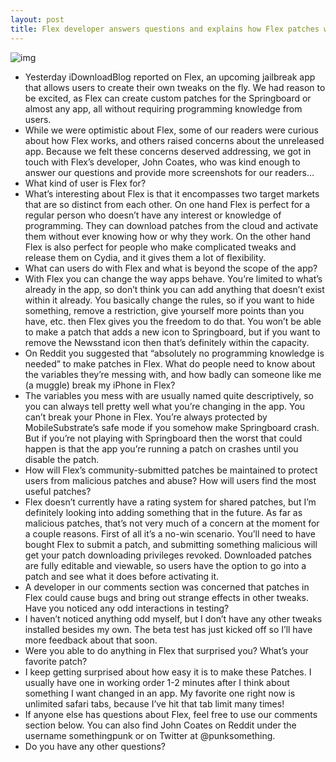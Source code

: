 ```yaml
---
layout: post
title: Flex developer answers questions and explains how Flex patches work
---
```

![img](http://media.idownloadblog.com/wp-content/uploads/2013/01/flex-search-upload.jpg)
* Yesterday iDownloadBlog reported on Flex, an upcoming jailbreak app that allows users to create their own tweaks on the fly. We had reason to be excited, as Flex can create custom patches for the Springboard or almost any app, all without requiring programming knowledge from users.
* While we were optimistic about Flex, some of our readers were curious about how Flex works, and others raised concerns about the unreleased app. Because we felt these concerns deserved addressing, we got in touch with Flex’s developer, John Coates, who was kind enough to answer our questions and provide more screenshots for our readers…
* What kind of user is Flex for?
* What’s interesting about Flex is that it encompasses two target markets that are so distinct from each other. On one hand Flex is perfect for a regular person who doesn’t have any interest or knowledge of programming. They can download patches from the cloud and activate them without ever knowing how or why they work. On the other hand Flex is also perfect for people who make complicated tweaks and release them on Cydia, and it gives them a lot of flexibility.
* What can users do with Flex and what is beyond the scope of the app?
* With Flex you can change the way apps behave. You’re limited to what’s already in the app, so don’t think you can add anything that doesn’t exist within it already. You basically change the rules, so if you want to hide something, remove a restriction, give yourself more points than you have, etc. then Flex gives you the freedom to do that. You won’t be able to make a patch that adds a new icon to Springboard, but if you want to remove the Newsstand icon then that’s definitely within the capacity.
* On Reddit you suggested that “absolutely no programming knowledge is needed” to make patches in Flex. What do people need to know about the variables they’re messing with, and how badly can someone like me (a muggle) break my iPhone in Flex?
* The variables you mess with are usually named quite descriptively, so you can always tell pretty well what you’re changing in the app. You can’t break your Phone in Flex. You’re always protected by MobileSubstrate’s safe mode if you somehow make Springboard crash. But if you’re not playing with Springboard then the worst that could happen is that the app you’re running a patch on crashes until you disable the patch.
* How will Flex’s community-submitted patches be maintained to protect users from malicious patches and abuse? How will users find the most useful patches?
* Flex doesn’t currently have a rating system for shared patches, but I’m definitely looking into adding something that in the future. As far as malicious patches, that’s not very much of a concern at the moment for a couple reasons. First of all it’s a no-win scenario. You’ll need to have bought Flex to submit a patch, and submitting something malicious will get your patch downloading privileges revoked. Downloaded patches are fully editable and viewable, so users have the option to go into a patch and see what it does before activating it.
* A developer in our comments section was concerned that patches in Flex could cause bugs and bring out strange effects in other tweaks. Have you noticed any odd interactions in testing?
* I haven’t noticed anything odd myself, but I don’t have any other tweaks installed besides my own. The beta test has just kicked off so I’ll have more feedback about that soon.
* Were you able to do anything in Flex that surprised you? What’s your favorite patch?
* I keep getting surprised about how easy it is to make these Patches. I usually have one in working order 1-2 minutes after I think about something I want changed in an app. My favorite one right now is unlimited safari tabs, because I’ve hit that tab limit many times!
* If anyone else has questions about Flex, feel free to use our comments section below. You can also find John Coates on Reddit under the username somethingpunk or on Twitter at @punksomething.
* Do you have any other questions?

